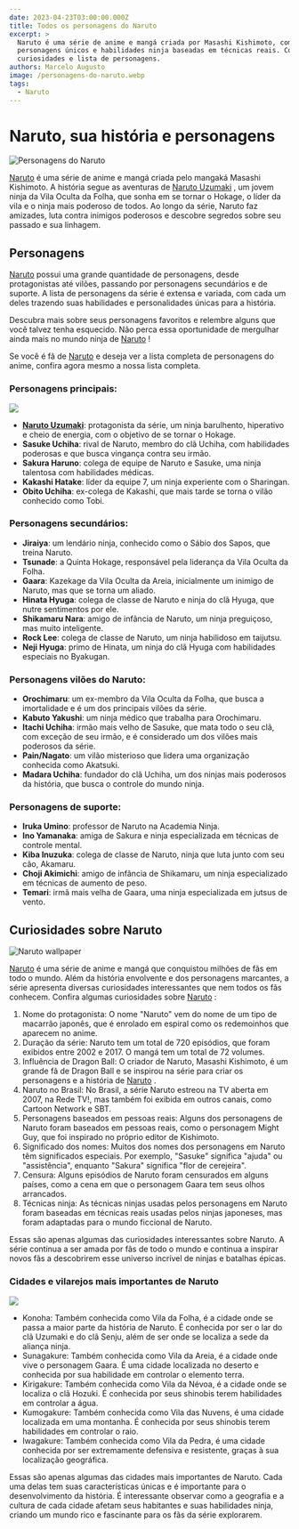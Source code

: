 ```yaml
---
date: 2023-04-23T03:00:00.000Z
title: Todos os personagens do Naruto
excerpt: >
  Naruto é uma série de anime e mangá criada por Masashi Kishimoto, com
  personagens únicos e habilidades ninja baseadas em técnicas reais. Confira
  curiosidades e lista de personagens.
authors: Marcelo Augusto
image: /personagens-do-naruto.webp
tags: 
  - Naruto
---
```


# Naruto, sua história e personagens

![Personagens do Naruto](/personagens-do-naruto.webp)

[Naruto](https://gamerforgamer.com/anime/naruto/naruto-uzumaki/) é uma série de anime e mangá criada pelo mangaká Masashi Kishimoto. A história segue as aventuras de [Naruto Uzumaki](https://gamerforgamer.com/anime/naruto/naruto-uzumaki/) , um jovem ninja da Vila Oculta da Folha, que sonha em se tornar o Hokage, o líder da vila e o ninja mais poderoso de todos. Ao longo da série, Naruto faz amizades, luta contra inimigos poderosos e descobre segredos sobre seu passado e sua linhagem.

## Personagens

[Naruto](https://gamerforgamer.com/anime/naruto/naruto-uzumaki/) possui uma grande quantidade de personagens, desde protagonistas até vilões, passando por personagens secundários e de suporte. A lista de personagens da série é extensa e variada, com cada um deles trazendo suas habilidades e personalidades únicas para a história.

Descubra mais sobre seus personagens favoritos e relembre alguns que você talvez tenha esquecido. Não perca essa oportunidade de mergulhar ainda mais no mundo ninja de [Naruto](https://gamerforgamer.com/anime/naruto/naruto-uzumaki/) !

Se você é fã de [Naruto](https://gamerforgamer.com/anime/naruto/naruto-uzumaki/)  e deseja ver a lista completa de personagens do anime, confira agora mesmo a nossa lista completa.

### Personagens principais:

![](/naruto-personagens-importantes.webp)

* [**Naruto Uzumaki**](https://gamerforgamer.com/anime/naruto/naruto-uzumaki/): protagonista da série, um ninja barulhento, hiperativo e cheio de energia, com o objetivo de se tornar o Hokage.
* **Sasuke Uchiha**: rival de Naruto, membro do clã Uchiha, com habilidades poderosas e que busca vingança contra seu irmão.
* **Sakura Haruno**: colega de equipe de Naruto e Sasuke, uma ninja talentosa com habilidades médicas.
* **Kakashi Hatake**: líder da equipe 7, um ninja experiente com o Sharingan.
* **Obito Uchiha**: ex-colega de Kakashi, que mais tarde se torna o vilão conhecido como Tobi.

### Personagens secundários:

* **Jiraiya**: um lendário ninja, conhecido como o Sábio dos Sapos, que treina Naruto.
* **Tsunade**: a Quinta Hokage, responsável pela liderança da Vila Oculta da Folha.
* **Gaara**: Kazekage da Vila Oculta da Areia, inicialmente um inimigo de Naruto, mas que se torna um aliado.
* **Hinata Hyuga**: colega de classe de Naruto e ninja do clã Hyuga, que nutre sentimentos por ele.
* **Shikamaru Nara**: amigo de infância de Naruto, um ninja preguiçoso, mas muito inteligente.
* **Rock Lee**: colega de classe de Naruto, um ninja habilidoso em taijutsu.
* **Neji Hyuga**: primo de Hinata, um ninja do clã Hyuga com habilidades especiais no Byakugan.

### Personagens vilões do Naruto:

* **Orochimaru**: um ex-membro da Vila Oculta da Folha, que busca a imortalidade e é um dos principais vilões da série.
* **Kabuto Yakushi**: um ninja médico que trabalha para Orochimaru.
* **Itachi Uchiha**: irmão mais velho de Sasuke, que mata todo o seu clã, com exceção de seu irmão, e é considerado um dos vilões mais poderosos da série.
* **Pain/Nagato**: um vilão misterioso que lidera uma organização conhecida como Akatsuki.
* **Madara Uchiha**: fundador do clã Uchiha, um dos ninjas mais poderosos da história, que busca o controle do mundo ninja.

### Personagens de suporte:

* **Iruka Umino**: professor de Naruto na Academia Ninja.
* **Ino Yamanaka**: amiga de Sakura e ninja especializada em técnicas de controle mental.
* **Kiba Inuzuka**: colega de classe de Naruto, ninja que luta junto com seu cão, Akamaru.
* **Choji Akimichi**: amigo de infância de Shikamaru, um ninja especializado em técnicas de aumento de peso.
* **Temari**: irmã mais velha de Gaara, uma ninja especializada em jutsus de vento.

## Curiosidades sobre Naruto

![Naruto wallpaper](/naruto.webp)

[Naruto](https://gamerforgamer.com/anime/naruto/naruto-uzumaki/)  é uma série de anime e mangá que conquistou milhões de fãs em todo o mundo. Além da história envolvente e dos personagens marcantes, a série apresenta diversas curiosidades interessantes que nem todos os fãs conhecem. Confira algumas curiosidades sobre [Naruto](https://gamerforgamer.com/anime/naruto/naruto-uzumaki/) :

1. Nome do protagonista: O nome "Naruto" vem do nome de um tipo de macarrão japonês, que é enrolado em espiral como os redemoinhos que aparecem no anime.
2. Duração da série: Naruto tem um total de 720 episódios, que foram exibidos entre 2002 e 2017. O mangá tem um total de 72 volumes.
3. Influência de Dragon Ball: O criador de Naruto, Masashi Kishimoto, é um grande fã de Dragon Ball e se inspirou na série para criar os personagens e a história de [Naruto](https://gamerforgamer.com/anime/naruto/naruto-uzumaki/) .
4. Naruto no Brasil: No Brasil, a série Naruto estreou na TV aberta em 2007, na Rede TV!, mas também foi exibida em outros canais, como Cartoon Network e SBT.
5. Personagens baseados em pessoas reais: Alguns dos personagens de Naruto foram baseados em pessoas reais, como o personagem Might Guy, que foi inspirado no próprio editor de Kishimoto.
6. Significado dos nomes: Muitos dos nomes dos personagens em Naruto têm significados especiais. Por exemplo, "Sasuke" significa "ajuda" ou "assistência", enquanto "Sakura" significa "flor de cerejeira".
7. Censura: Alguns episódios de Naruto foram censurados em alguns países, como a cena em que o personagem Gaara tem seus olhos arrancados.
8. Técnicas ninja: As técnicas ninjas usadas pelos personagens em Naruto foram baseadas em técnicas reais usadas pelos ninjas japoneses, mas foram adaptadas para o mundo ficcional de Naruto.

Essas são apenas algumas das curiosidades interessantes sobre Naruto. A série continua a ser amada por fãs de todo o mundo e continua a inspirar novos fãs a descobrirem esse universo incrível de ninjas e batalhas épicas.

### Cidades e vilarejos mais importantes de Naruto&#xA;

![](/cidade-naruto.webp)

* Konoha: Também conhecida como Vila da Folha, é a cidade onde se passa a maior parte da história de Naruto. É conhecida por ser o lar do clã Uzumaki e do clã Senju, além de ser onde se localiza a sede da aliança ninja.
* Sunagakure: Também conhecida como Vila da Areia, é a cidade onde vive o personagem Gaara. É uma cidade localizada no deserto e conhecida por sua habilidade em controlar o elemento terra.
* Kirigakure: Também conhecida como Vila da Névoa, é a cidade onde se localiza o clã Hozuki. É conhecida por seus shinobis terem habilidades em controlar a água.
* Kumogakure: Também conhecida como Vila das Nuvens, é uma cidade localizada em uma montanha. É conhecida por seus shinobis terem habilidades em controlar o raio.
* Iwagakure: Também conhecida como Vila da Pedra, é uma cidade conhecida por ser extremamente defensiva e resistente, graças à sua localização geográfica.

Essas são apenas algumas das cidades mais importantes de Naruto. Cada uma delas tem suas características únicas e é importante para o desenvolvimento da história. É interessante observar como a geografia e a cultura de cada cidade afetam seus habitantes e suas habilidades ninja, criando um mundo rico e fascinante para os fãs da série explorarem.
